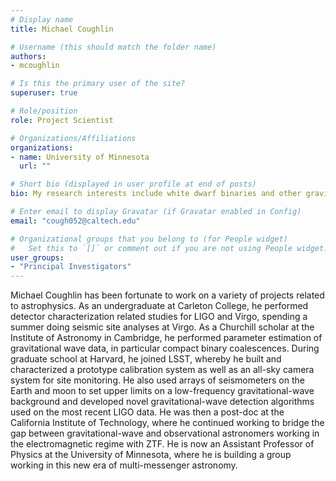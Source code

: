 ```yaml
---
# Display name
title: Michael Coughlin

# Username (this should match the folder name)
authors:
- mcoughlin

# Is this the primary user of the site?
superuser: true

# Role/position
role: Project Scientist

# Organizations/Affiliations
organizations:
- name: University of Minnesota
  url: ""

# Short bio (displayed in user profile at end of posts)
bio: My research interests include white dwarf binaries and other gravitational-wave sources identified by the Zwicky Transient Facility.

# Enter email to display Gravatar (if Gravatar enabled in Config)
email: "cough052@caltech.edu"

# Organizational groups that you belong to (for People widget)
#   Set this to `[]` or comment out if you are not using People widget.
user_groups:
- "Principal Investigators"
---
```


Michael Coughlin has been fortunate to work on a variety of projects related to astrophysics.
As an undergraduate at Carleton College, he performed detector characterization related studies for LIGO and Virgo, spending a summer doing seismic site analyses at Virgo.
As a Churchill scholar at the Institute of Astronomy in Cambridge, he performed parameter estimation of gravitational wave data, in particular compact binary coalescences.
During graduate school at Harvard, he joined LSST, whereby he built and characterized a prototype calibration system as well as an all-sky camera system for site monitoring.
He also used arrays of seismometers on the Earth and moon to set upper limits on a low-frequency gravitational-wave background and developed novel gravitational-wave detection algorithms used on the most recent LIGO data.
He was then a post-doc at the California Institute of Technology, where he continued working to bridge the gap between gravitational-wave and observational astronomers working in the electromagnetic regime with ZTF.
He is now an Assistant Professor of Physics at the University of Minnesota, where he is building a group working in this new era of multi-messenger astronomy.

